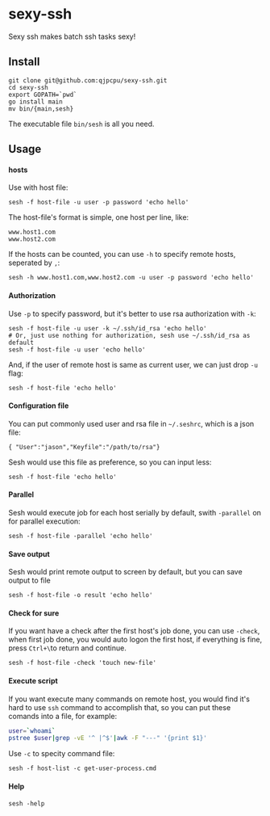 sexy-ssh
========

Sexy ssh makes batch ssh tasks sexy!

## Install

	git clone git@github.com:qjpcpu/sexy-ssh.git
	cd sexy-ssh
	export GOPATH=`pwd`
	go install main
	mv bin/{main,sesh}
	
The executable file `bin/sesh` is all you need.

## Usage

#### hosts

Use with host file:

	sesh -f host-file -u user -p password 'echo hello'
	
The host-file's format is simple, one host per line, like:

	www.host1.com
	www.host2.com

If the hosts can be counted, you can use `-h` to specify remote hosts, seperated by `,`:

	sesh -h www.host1.com,www.host2.com -u user -p password 'echo hello'

#### Authorization
Use `-p` to specify password, but it's better to use rsa authorization with `-k`:

	sesh -f host-file -u user -k ~/.ssh/id_rsa 'echo hello'
	# Or, just use nothing for authorization, sesh use ~/.ssh/id_rsa as default
	sesh -f host-file -u user 'echo hello'

And, if the user of remote host is same as current user, we can just drop `-u` flag:

	sesh -f host-file 'echo hello'

#### Configuration file

You can put commonly used user and rsa file in `~/.seshrc`, which is a json file:

	{ "User":"jason","Keyfile":"/path/to/rsa"}
	
Sesh would use this file as preference, so you can input less:

	sesh -f host-file 'echo hello'
	
#### Parallel

Sesh would execute job for each host serially by default, swith `-parallel` on for parallel execution:

	sesh -f host-file -parallel 'echo hello'
	
#### Save output

Sesh would print remote output to screen by default, but you can save output to file
	
	sesh -f host-file -o result 'echo hello'
	
#### Check for sure

If you want have a check after the first host's job done, you can use `-check`, when  first job done, you would auto logon the first host, if everything is fine, press `Ctrl+\`to return and continue.

	sesh -f host-file -check 'touch new-file'
	
#### Execute script

If you want execute many commands on remote host, you would find it's hard to use `ssh` command to accomplish that, so you can put these comands into a file, for example:

```bash get-user-process.cmd
user=`whoami`
pstree $user|grep -vE '^ |^$'|awk -F "---" '{print $1}'
```
Use `-c` to specity command file:

	sesh -f host-list -c get-user-process.cmd
	
#### Help

	sesh -help